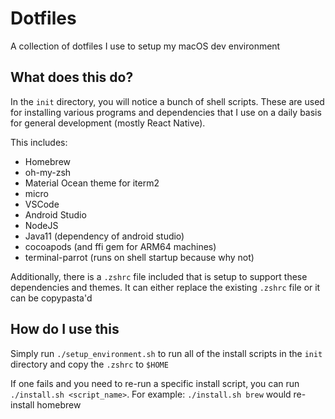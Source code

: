 # Dotfiles

A collection of dotfiles I use to setup my macOS dev environment

## What does this do?

In the `init` directory, you will notice a bunch of shell scripts. These are used for installing various programs and dependencies that I use on a daily basis for general development (mostly React Native).

This includes:
- Homebrew
- oh-my-zsh
- Material Ocean theme for iterm2
- micro
- VSCode
- Android Studio
- NodeJS
- Java11 (dependency of android studio)
- cocoapods (and ffi gem for ARM64 machines)
- terminal-parrot (runs on shell startup because why not)

Additionally, there is a `.zshrc` file included that is setup to support these dependencies and themes. It can either replace the existing `.zshrc` file or it can be copypasta'd

## How do I use this

Simply run `./setup_environment.sh` to run all of the install scripts in the `init` directory and copy the `.zshrc` to `$HOME`

If one fails and you need to re-run a specific install script, you can run `./install.sh <script_name>`. For example: `./install.sh brew` would re-install homebrew
